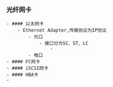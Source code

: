 ### 光纤网卡
	- #### 以太网卡
		- Ethernet Adapter,传输协议为IP协议
			- 光口
				- 接口分为SC、ST、LC
					-
			- 电口
	- #### FC网卡
	- #### iSCSI网卡
	- #### HBA卡
	-